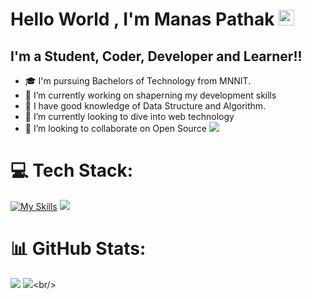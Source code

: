 # Hello World , I'm Manas Pathak <img src="https://media.giphy.com/media/hvRJCLFzcasrR4ia7z/giphy.gif" width="25px">

## I'm a Student, Coder, Developer and Learner!!
- 🎓 I'm pursuing Bachelors of Technology from MNNIT.
- 🔭 I’m currently working on shaperning my development skills
- 🥇 I have good knowledge of Data Structure and Algorithm.
- 🌱 I’m currently looking to dive into web technology
- 👯 I’m looking to collaborate on Open Source
<a href="https://github.com/404"><img src="https://user-images.githubusercontent.com/73097560/115834477-dbab4500-a447-11eb-908a-139a6edaec5c.gif"></a>

# 💻 Tech Stack:
[![My Skills](https://skillicons.dev/icons?i=git,c,cpp,js,html,css,react,vscode,&perline=8)](https://skillicons.dev)
<a href="https://github.com/404"><img src="https://user-images.githubusercontent.com/73097560/115834477-dbab4500-a447-11eb-908a-139a6edaec5c.gif"></a>

# 📊 GitHub Stats:
![](https://github-readme-streak-stats.herokuapp.com/?user=Manas-Pathak&theme=dark&hide_border=falsewidth="100")
![](https://github-readme-stats.vercel.app/api?username=Manas-Pathak&theme=dark&hide_border=false&include_all_commits=false&count_private=falsewidth="100")<br/>
